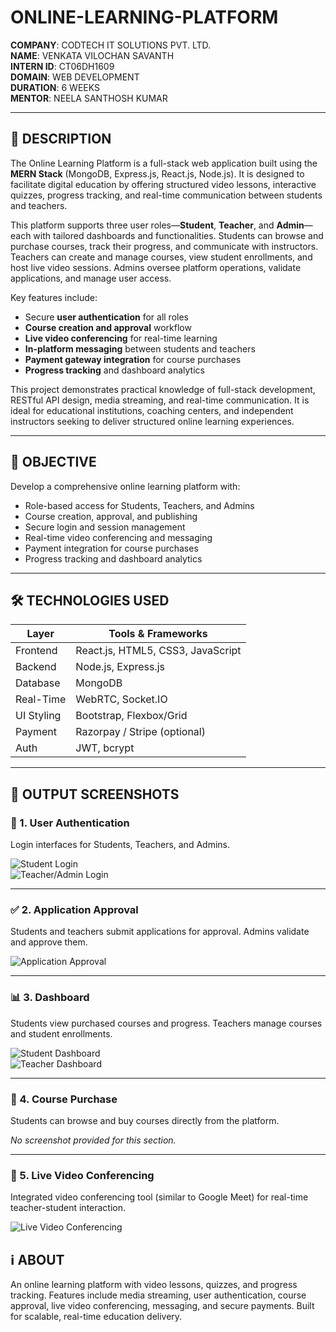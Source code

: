 # ONLINE-LEARNING-PLATFORM

**COMPANY**: CODTECH IT SOLUTIONS PVT. LTD.  
**NAME**: VENKATA VILOCHAN SAVANTH  
**INTERN ID**: CT06DH1609  
**DOMAIN**: WEB DEVELOPMENT  
**DURATION**: 6 WEEKS  
**MENTOR**: NEELA SANTHOSH KUMAR

---

## 📄 DESCRIPTION

The Online Learning Platform is a full-stack web application built using the **MERN Stack** (MongoDB, Express.js, React.js, Node.js). It is designed to facilitate digital education by offering structured video lessons, interactive quizzes, progress tracking, and real-time communication between students and teachers.

This platform supports three user roles—**Student**, **Teacher**, and **Admin**—each with tailored dashboards and functionalities. Students can browse and purchase courses, track their progress, and communicate with instructors. Teachers can create and manage courses, view student enrollments, and host live video sessions. Admins oversee platform operations, validate applications, and manage user access.

Key features include:
- Secure **user authentication** for all roles
- **Course creation and approval** workflow
- **Live video conferencing** for real-time learning
- **In-platform messaging** between students and teachers
- **Payment gateway integration** for course purchases
- **Progress tracking** and dashboard analytics

This project demonstrates practical knowledge of full-stack development, RESTful API design, media streaming, and real-time communication. It is ideal for educational institutions, coaching centers, and independent instructors seeking to deliver structured online learning experiences.

---

## 🎯 OBJECTIVE

Develop a comprehensive online learning platform with:
- Role-based access for Students, Teachers, and Admins
- Course creation, approval, and publishing
- Secure login and session management
- Real-time video conferencing and messaging
- Payment integration for course purchases
- Progress tracking and dashboard analytics

---

## 🛠️ TECHNOLOGIES USED

| Layer         | Tools & Frameworks                          |
|--------------|---------------------------------------------|
| Frontend     | React.js, HTML5, CSS3, JavaScript           |
| Backend      | Node.js, Express.js                         |
| Database     | MongoDB                                     |
| Real-Time    | WebRTC, Socket.IO                           |
| UI Styling   | Bootstrap, Flexbox/Grid                     |
| Payment      | Razorpay / Stripe (optional)                |
| Auth         | JWT, bcrypt                                 |

---

## 📸 OUTPUT SCREENSHOTS

### 🔐 1. User Authentication

Login interfaces for Students, Teachers, and Admins.

![Student Login](https://github.com/user-attachments/assets/83b3be21-5d97-4ace-9a13-d133ac29f071)  
![Teacher/Admin Login](https://github.com/user-attachments/assets/7e17d946-f6ab-48cb-b860-37c531ee0a0f)

---

### ✅ 2. Application Approval

Students and teachers submit applications for approval. Admins validate and approve them.

![Application Approval](https://github.com/user-attachments/assets/fa3e6b86-5cf9-49a4-9474-c737734679dd)

---

### 📊 3. Dashboard

Students view purchased courses and progress. Teachers manage courses and student enrollments.

![Student Dashboard](https://github.com/user-attachments/assets/2864e522-7919-435a-9231-0d103a01add5)  
![Teacher Dashboard](https://github.com/user-attachments/assets/c8ce8302-26da-4331-b699-1562f4690516)

---

### 🛒 4. Course Purchase

Students can browse and buy courses directly from the platform.

*No screenshot provided for this section.*

---

### 🎥 5. Live Video Conferencing

Integrated video conferencing tool (similar to Google Meet) for real-time teacher-student interaction.

![Live Video Conferencing](https://github.com/user-attachments/assets/51644337-b3f2-4574-8f5f-682656a8d4b9)
## ℹ️ ABOUT

An online learning platform with video lessons, quizzes, and progress tracking. Features include media streaming, user authentication, course approval, live video conferencing, messaging, and secure payments. Built for scalable, real-time education delivery.

